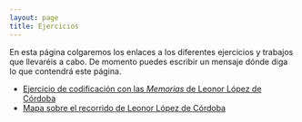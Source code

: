 ```yaml
---
layout: page
title: Ejercicios
---
```


En esta página colgaremos los enlaces a los diferentes ejercicios y trabajos que llevaréis a cabo. De momento puedes escribir un mensaje dónde diga lo que contendrá este página. 

- [Ejercicio de codificación con las *Memorias* de Leonor López de Córdoba](https://dh-miami.github.io/ejercicios/LLC_memorias.html) 
- [Mapa sobre el recorrido de Leonor López de Córdoba](https://dh-miami.github.io/ejercicios/mapa.html) 
